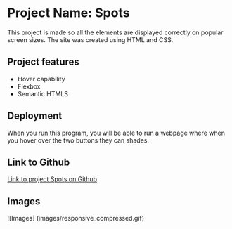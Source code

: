 # Project Name: Spots

This project is made so all the elements are displayed correctly on popular screen sizes. The site was created using HTML and CSS.

## Project features

- Hover capability
- Flexbox
- Semantic HTMLS

## Deployment

When you run this program, you will be able to run a webpage where when you hover over the two buttons they can shades.

## Link to Github

[Link to project Spots on Github](https://guccigerm.github.io/se_project_spots/)

## Images

![Images] (images/responsive_compressed.gif)
